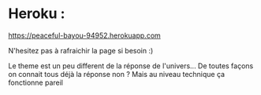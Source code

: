  # Heroku : 

https://peaceful-bayou-94952.herokuapp.com

N'hesitez pas à rafraichir la page si besoin :) 

Le theme est un peu different de la réponse de l'univers... De toutes façons on connait tous déjà la réponse non ? 
Mais au niveau technique ça fonctionne pareil

